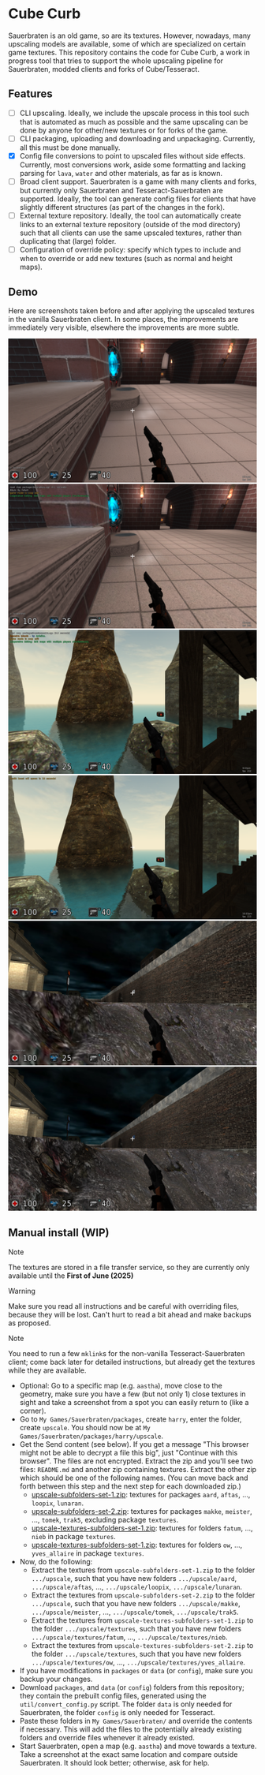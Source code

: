 # Cube Curb

Sauerbraten is an old game, so are its textures. However, nowadays, many upscaling models are available, some of which are specialized on certain game textures. This repository contains the code for Cube Curb, a work in progress tool that tries to support the whole upscaling pipeline for Sauerbraten, modded clients and forks of Cube/Tesseract.

## Features

- [ ] CLI upscaling. Ideally, we include the upscale process in this tool such that is automated as much as possible and the same upscaling can be done by anyone for other/new textures or for forks of the game.
- [ ] CLI packaging, uploading and downloading and unpackaging. Currently, all this must be done manually.
- [x] Config file conversions to point to upscaled files without side effects. Currently, most conversions work, aside some formatting and lacking parsing for `lava`, `water` and other materials, as far as is known.
- [ ] Broad client support. Sauerbraten is a game with many clients and forks, but currently only Sauerbraten and Tesseract-Sauerbraten are supported. Ideally, the tool can generate config files for clients that have slightly different structures (as part of the changes in the fork).
- [ ] External texture repository. Ideally, the tool can automatically create links to an external texture repository (outside of the mod directory) such that all clients can use the same upscaled textures, rather than duplicating that (large) folder.
- [ ] Configuration of override policy: specify which types to include and when to override or add new textures (such as normal and height maps).

## Demo

Here are screenshots taken before and after applying the upscaled textures in the vanilla Sauerbraten client. In some places, the improvements are immediately very visible, elsewhere the improvements are more subtle.

![abyss before applying upscaled textures](./demo/2025-04-06_21.11.27_abyss_coop-edit.webp)
![abyss after applying upscaled textures](./demo/2025-04-06_21.11.49_abyss_coop-edit.webp)
![asenatra before applying upscaled textures](./demo/2025-04-06_21.42.48_asenatra_coop-edit.webp)
![asenatra after applying upscaled textures](./demo/2025-04-12_22.03.44_asenatra_coop-edit.webp)
![berlin_wall before applying upscaled textures](./demo/2025-04-06_21.58.55_berlin_wall_coop-edit.webp)
![berlin_wall after applying upscaled textures](./demo/2025-04-06_21.59.41_berlin_wall_coop-edit.webp)

## Manual install (WIP)

> [!NOTE]  
> The textures are stored in a file transfer service, so they are currently only available until the **First of June (2025)**

> [!WARNING]  
> Make sure you read all instructions and be careful with overriding files, because they will be lost. Can't hurt to read a bit ahead and make backups as proposed.

> [!NOTE]  
> You need to run a few `mklink`s for the non-vanilla Tesseract-Sauerbraten client; come back later for detailed instructions, but already get the textures while they are available.

- Optional: Go to a specific map (e.g. `aastha`), move close to the geometry, make sure you have a few (but not only 1) close textures in sight and take a screenshot from a spot you can easily return to (like a corner).
- Go to `My Games/Sauerbraten/packages`, create `harry`, enter the folder, create `upscale`. You should now be at `My Games/Sauerbraten/packages/harry/upscale`.
- Get the Send content (see below). If you get a message "This browser might not be able to decrypt a file this big", just "Continue with this browser". The files are not encrypted. Extract the zip and you'll see two files: `README.md` and another zip containing textures. Extract the other zip which should be one of the following names. (You can move back and forth between this step and the next step for each downloaded zip.)
    - [upscale-subfolders-set-1.zip](https://de.skysend.ch/download/540c8c58e71fd808/#JusQGifEaoK_wnW7vqqzvQ): textures for packages `aard`, `aftas`, ..., `loopix`, `lunaran`.
    - [upscale-subfolders-set-2.zip](https://de.skysend.ch/download/dcfbe8e8af88bed4/#ZirDy0ekxBnOPb4ag-OAfw): textures for packages `makke`, `meister`, ..., `tomek`, `trak5`, excluding package `textures`.
    - [upscale-textures-subfolders-set-1.zip](https://de.skysend.ch/download/98f1e42b867cbe1d/#1sF0dpIA_AbD90wbgrWOqQ): textures for folders `fatum`, ..., `nieb` in package `textures`.
    - [upscale-textures-subfolders-set-1.zip](https://de.skysend.ch/download/7940609793ca7032/#ojThPmKHBAUoNk2k-Uf88w): textures for folders `ow`, ..., `yves_allaire` in package `textures`.
- Now, do the following:
    - Extract the textures from `upscale-subfolders-set-1.zip` to the folder `.../upscale`, such that you have new folders `.../upscale/aard`, `.../upscale/aftas`, ..., `.../upscale/loopix`, `.../upscale/lunaran`.
    - Extract the textures from `upscale-subfolders-set-2.zip` to the folder `.../upscale`, such that you have new folders `.../upscale/makke`, `.../upscale/meister`, ..., `.../upscale/tomek`, `.../upscale/trak5`.
    - Extract the textures from `upscale-textures-subfolders-set-1.zip` to the folder `.../upscale/textures`, such that you have new folders `.../upscale/textures/fatum`, ..., `.../upscale/textures/nieb`.
    - Extract the textures from `upscale-textures-subfolders-set-2.zip` to the folder `.../upscale/textures`, such that you have new folders `.../upscale/textures/ow`, ..., `.../upscale/textures/yves_allaire`.
- If you have modifications in `packages` or `data` (or `config`), make sure you backup your changes.
- Download `packages`, and `data` (or `config`) folders from this repository; they contain the prebuilt config files, generated using the `util/convert_config.py` script. The folder `data` is only needed for Sauerbraten, the folder `config` is only needed for Tesseract.
- Paste these folders in `My Games/Sauerbraten/` and override the contents if necessary. This will add the files to the potentially already existing folders and override files whenever it already existed.
- Start Sauerbraten, open a map (e.g. `aastha`) and move towards a texture. Take a screenshot at the exact same location and compare outside Sauerbraten. It should look better; otherwise, ask for help.
